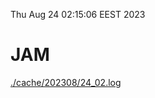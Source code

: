Thu Aug 24 02:15:06 EEST 2023
# JAM
<a href='./cache/202308/24_02.log'>./cache/202308/24_02.log</a>
